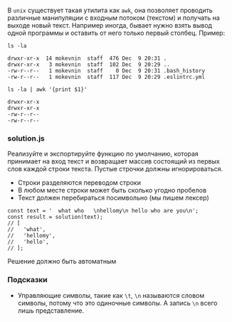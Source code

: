 В `unix` существует такая утилита как `awk`, она позволяет проводить различные манипуляции с входным потоком (текстом) и получать на выходе новый текст. Например иногда, бывает нужно взять вывод одной программы и оставить от него только первый столбец. Пример:

```
ls -la

drwxr-xr-x  14 mokevnin  staff  476 Dec  9 20:31 .
drwxr-xr-x   3 mokevnin  staff  102 Dec  9 20:29 ..
-rw-r--r--   1 mokevnin  staff    0 Dec  9 20:31 .bash_history
-rw-r--r--   1 mokevnin  staff  117 Dec  9 20:29 .eslintrc.yml

```

```
ls -la | awk '{print $1}'

drwxr-xr-x
drwxr-xr-x
-rw-r--r--
-rw-r--r--

```

### solution.js

Реализуйте и экспортируйте функцию по умолчанию, которая принимает на вход текст и возвращает массив состоящий из первых слов каждой строки текста. Пустые строчки должны игнорироваться.

-   Строки разделяются переводом строки
-   В любом месте строки может быть сколько угодно пробелов
-   Текст должен перебираться посимвольно (мы пишем лексер)

```
const text = '  what who   \nhellomy\n hello who are you\n';
const result = solution(text);
// [
//   'what',
//   'hellomy',
//   'hello',
// ];

```

Решение должно быть автоматным

### Подсказки

-   Управляющие символы, такие как `\t`, `\n` называются словом символы, потому что это одиночные символы. А запись `\n` всего лишь представление.
